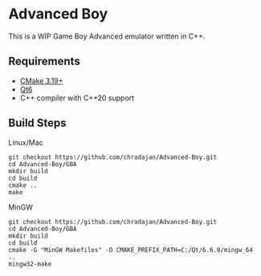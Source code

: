 # Advanced Boy

This is a WIP Game Boy Advanced emulator written in C++.

## Requirements

- [CMake 3.19+](https://cmake.org/)
- [Qt6](https://www.qt.io/download-qt-installer-oss)
- C++ compiler with C++20 support

## Build Steps

Linux/Mac
```
git checkout https://github.com/chradajan/Advanced-Boy.git
cd Advanced-Boy/GBA
mkdir build
cd build
cmake ..
make
```

MinGW

```
git checkout https://github.com/chradajan/Advanced-Boy.git
cd Advanced-Boy/GBA
mkdir build
cd build
cmake -G "MinGW Makefiles" -D CMAKE_PREFIX_PATH=C:/Qt/6.6.0/mingw_64 ..
mingw32-make
```

